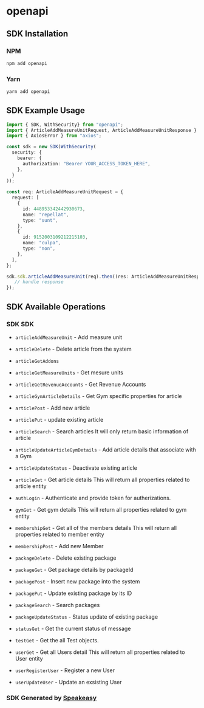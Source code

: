 # openapi

<!-- Start SDK Installation -->
## SDK Installation

### NPM

```bash
npm add openapi
```

### Yarn

```bash
yarn add openapi
```
<!-- End SDK Installation -->

<!-- Start SDK Example Usage -->
## SDK Example Usage

```typescript
import { SDK, WithSecurity} from "openapi";
import { ArticleAddMeasureUnitRequest, ArticleAddMeasureUnitResponse } from "openapi/src/sdk/models/operations";
import { AxiosError } from "axios";

const sdk = new SDK(WithSecurity(
  security: {
    bearer: {
      authorization: "Bearer YOUR_ACCESS_TOKEN_HERE",
    },
  }
));
    
const req: ArticleAddMeasureUnitRequest = {
  request: [
    {
      id: 448953342442930673,
      name: "repellat",
      type: "sunt",
    },
    {
      id: 9152003109212215103,
      name: "culpa",
      type: "non",
    },
  ],
};

sdk.sdk.articleAddMeasureUnit(req).then((res: ArticleAddMeasureUnitResponse | AxiosError) => {
   // handle response
});
```
<!-- End SDK Example Usage -->

<!-- Start SDK Available Operations -->
## SDK Available Operations

### SDK SDK

* `articleAddMeasureUnit` - Add measure unit
* `articleDelete` - Delete article from the system
            
* `articleGetAddons`
* `articleGetMeasureUnits` - Get mesure units
* `articleGetRevenueAccounts` - Get Revenue Accounts 
* `articleGymArticleDetails` - Get Gym specific properties for article
            
* `articlePost` - Add new article
            
* `articlePut` - update existing article
            
* `articleSearch` - Search articles
It will only return basic information of article
            
* `articleUpdateArticleGymDetails` - Add article details that associate with a Gym
            
* `articleUpdateStatus` - Deactivate existing article 
* `articleGet` - Get article details
This will return all properties related to article entity
            
* `authLogin` - Authenticate and provide token for autherizations.
            
* `gymGet` - Get gym details
This will return all properties related to gym entity
            
* `membershipGet` - Get all of the members details
This will return all properties related to member entity
            
* `membershipPost` - Add new Member
            
* `packageDelete` - Delete existing package
            
* `packageGet` - Get package details by packageId
            
* `packagePost` - Insert new package into the system
            
* `packagePut` - Update existing package by its ID
            
* `packageSearch` - Search packages
            
* `packageUpdateStatus` - Status update of existing package 
* `statusGet` - Get the current status of message
* `testGet` - Get the all Test objects.
            
* `userGet` - Get all Users detail
This will return all properties related to User entity
            
* `userRegisterUser` - Register a new User
            
* `userUpdateUser` - Update an exsisting User
            

<!-- End SDK Available Operations -->

### SDK Generated by [Speakeasy](https://docs.speakeasyapi.dev/docs/using-speakeasy/client-sdks)
